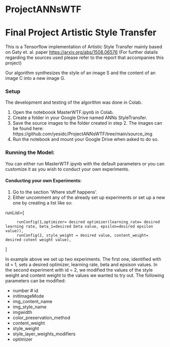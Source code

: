 # ProjectANNsWTF
<h1>Final Project Artistic Style Transfer </h1>

This is a Tensorflow implementation of Artistic Style Transfer mainly based on Gaty et. al. paper https://arxiv.org/abs/1508.06576 (For further 
datails regarding the sources used please refer to the report that accompanies this project)

Our algorithm synthesizes the style of an image S and the content of an image C into a new image G. 




<h3> Setup</h3>

The development and testing of the algorithm was done in Colab.
<ol>
 <li> Open the noteboook MasterWTF.ipynb in Colab. </li>
 <li>Create a folder in your Google Drive named ANNs StyleTransfer.</li>
 <li>Save the source images to the folder created in step 2. The images can be found here: https://github.com/yesidc/ProjectANNsWTF/tree/main/source_img </li>
 <li> Run the notebook and mount your Google Drive when asked to do so. </li>
</ol>




<h3>Running the Model:</h3>

You can either run MasterWTF.ipynb with the default parameters or you can customize it as you wish 
to conduct your own experiments. 


<h4>Conducting your own Experiments: </h4>
<ol>
         <li> Go to the section 'Where stuff happens'. </li>
         <li>Either uncomment any of the already set up experiments or set up a new one by creating a list like so: </li>
</ol>
runList=[

         runConfig(1,optimizer= desired optimizer(learning_rate= desired learning rate, beta_1=desired beta value, epsilon=desired epsilon value)),
         runConfig(2, style_weight = desired value, content_weight= desired cotent weight value),
      
]

In example above we set up two experiments. The first one, identified with id = 1, sets a desired optimizer, learning rate, beta and epsison values. 
In the second experiment with id = 2, we modified the values of the style weight and content weight to the values we wanted to try out. 
The following parameters can be modified: 

<ul>
         <li>number # id </li>

<li> initImageMode</li>

<li> img_content_name </li>

<li> img_style_name </li>

<li> imgwidth </li>

<li> color_preservation_method </li>

<li> content_weight </li>

<li> style_weight </li>

<li> style_layer_weights_modifiers </li>

<li> optimizer </li>
</ul>                




